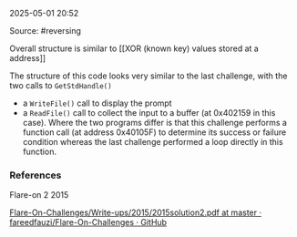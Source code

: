 
2025-05-01 20:52

Source: #reversing 

Overall structure is similar to [[XOR (known key) values stored at a address]] 

The structure of this code looks very similar to the last challenge, with the two calls to `GetStdHandle()`
 - a `WriteFile()` call to display the prompt
 - a `ReadFile()` call to collect the input to a buffer (at 0x402159 in this case). 
 Where the two programs differ is that this challenge performs a function call (at address 0x40105F) to determine its success or failure condition whereas the last challenge performed a loop directly in this function.


### References
Flare-on 2 2015

[Flare-On-Challenges/Write-ups/2015/2015solution2.pdf at master · fareedfauzi/Flare-On-Challenges · GitHub](https://github.com/fareedfauzi/Flare-On-Challenges/blob/master/Write-ups/2015/2015solution2.pdf)